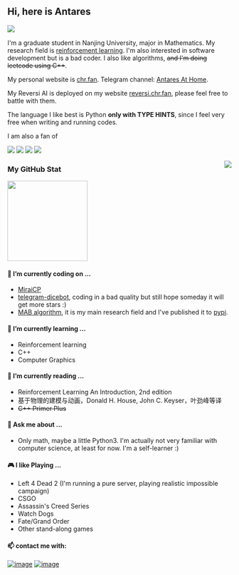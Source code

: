 ## Hi, here is Antares

<a href="https://visitor-badge.glitch.me"><img align='left' src="https://visitor-badge.glitch.me/badge?page_id=Antares0982.Antares0982"/></a><br> 

I'm a graduate student in Nanjing University, major in Mathematics. My research field is [reinforcement learning](https://en.wikipedia.org/wiki/Statistical_learning_theory). I'm also interested in software development but is a bad coder. I also like algorithms, ~~and I'm doing leetcode using C++~~.

My personal website is [chr.fan](https://chr.fan/). Telegram channel: [Antares At Home](https://t.me/AntaresAtHome).

My Reversi AI is deployed on my website [reversi.chr.fan](http://reversi.chr.fan), please feel free to battle with them.

The language I like best is Python **only with TYPE HINTS**, since I feel very free when writing and running codes.

I am also a fan of

![](https://img.shields.io/badge/Steam-000000?style=for-the-badge&logo=steam&logoColor=white) ![](https://img.shields.io/badge/Visual_Studio_Code-0078D4?style=for-the-badge&logo=visual%20studio%20code&logoColor=white) ![](https://img.shields.io/badge/Debian-A81D33?style=for-the-badge&logo=debian&logoColor=white) ![](https://img.shields.io/badge/Arch_Linux-1793D1?style=for-the-badge&logo=arch-linux&logoColor=white)

<a href="https://github.com/anuraghazra/github-readme-stats"><img align="right" src="https://github-readme-stats.vercel.app/api/top-langs/?username=Antares0982&langs_count=6"></a>

### My GitHub Stat

<a href="https://github.com/anuraghazra/github-readme-stats"><img height="180" src="https://github-readme-stats.vercel.app/api?username=Antares0982&show_icons=true&count_private=True&bg_color=30,e96443,904e95&title_color=fff&text_color=fff"/></a>

#### 🔭 I’m currently coding on ...

* [MiraiCP](https://github.com/Nambers/MiraiCP)
* [telegram-dicebot](https://github.com/Antares0982/telegram-dice-bot), coding in a bad quality but still hope someday it will get more stars :)
* [MAB algorithm](https://github.com/Antares0982/MAB-algorithm-template), it is my main research field and I've published it to [pypi](https://pypi.org/).

#### 🌱 I’m currently learning ...

- Reinforcement learning
- C++
- Computer Graphics

#### 📘 I’m currently reading ...

- Reinforcement Learning An Introduction, 2nd edition
- 基于物理的建模与动画，Donald H. House, John C. Keyser，叶劲峰等译
- ~~C++ Primer Plus~~

#### 💬 Ask me about ...

* Only math, maybe a little Python3. I'm actually not very familiar with computer science, at least for now. I'm a self-learner :)

#### 🎮 I like Playing ...

- Left 4 Dead 2 (I'm running a pure server, playing realistic impossible campaign)
- CSGO
- Assassin's Creed Series
- Watch Dogs
- Fate/Grand Order
- Other stand-along games

#### 📫 contact me with:

 [![image](https://img.shields.io/badge/Telegram-2CA5E0?style=for-the-badge&logo=telegram&logoColor=white)](https://t.me/AntaresChr)  [![image](https://img.shields.io/badge/Gmail-D14836?style=for-the-badge&logo=gmail&logoColor=white)](mailto:Antares0982@gmail.com?subject=[GitHub])
